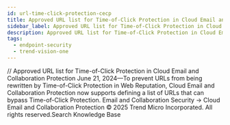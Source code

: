 ```yaml
---
id: url-time-click-protection-cecp
title: Approved URL list for Time-of-Click Protection in Cloud Email and Collaboration Protection
sidebar_label: Approved URL list for Time-of-Click Protection in Cloud Email and Collaboration Protection
description: Approved URL list for Time-of-Click Protection in Cloud Email and Collaboration Protection
tags:
  - endpoint-security
  - trend-vision-one
---
```


/*<![CDATA[*/ $('#title').html($('meta[name=map-description]').attr('content')); /*]]>*/ Approved URL list for Time-of-Click Protection in Cloud Email and Collaboration Protection June 21, 2024—To prevent URLs from being rewritten by Time-of-Click Protection in Web Reputation, Cloud Email and Collaboration Protection now supports defining a list of URLs that can bypass Time-of-Click Protection. Email and Collaboration Security → Cloud Email and Collaboration Protection © 2025 Trend Micro Incorporated. All rights reserved.Search Knowledge Base